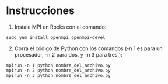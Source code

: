 # Instrucciones

1. Instale MPI en Rocks con el comando:

`sudo yum install openmpi openmpi-devel`

2. Corra el código de Python con los comandos (-n 1 es para un procesador, -n 2 para dos, y -n 3 para tres,):

```
mpirun -n 1 python nombre_del_archivo.py
mpirun -n 2 python nombre_del_archivo.py
mpirun -n 3 python nombre_del_archivo.py
```
